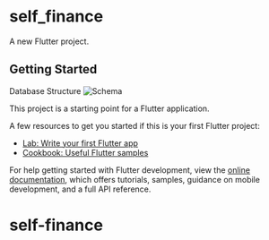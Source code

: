 # self_finance

A new Flutter project.

## Getting Started

Database Structure 
![Schema](https://github.com/dumbun/self-finance/assets/113350510/af4f60ae-9b55-434b-81c8-66cf0c17cc6a)




This project is a starting point for a Flutter application.

A few resources to get you started if this is your first Flutter project:

- [Lab: Write your first Flutter app](https://docs.flutter.dev/get-started/codelab)
- [Cookbook: Useful Flutter samples](https://docs.flutter.dev/cookbook)

For help getting started with Flutter development, view the
[online documentation](https://docs.flutter.dev/), which offers tutorials,
samples, guidance on mobile development, and a full API reference.
# self-finance



